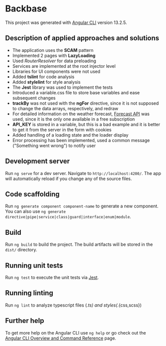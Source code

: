 # Backbase

This project was generated with [Angular CLI](https://github.com/angular/angular-cli) version 13.2.5.

## Description of applied approaches and solutions

* The application uses the **SCAM** pattern
* Implemented 2 pages with **LazyLoading**
* Used *RouterResolver* for data preloading
* Services are implemented at the root injector level
* Libraries for UI components were not used
* Added **tslint** for code analysis
* Added **stylelint** for style analysis
* The **Jest** library was used to implement the tests
* Introduced a variable.css file to store base variables and ease subsequent changes
* **trackBy** was not used with the **ngFor** directive, since it is not supposed to change the data arrays, respectively, and redraw
* For detailed information on the weather forecast, [Forecast API](https://api.openweathermap.org/data/2.5/forecast) was used, since it is the only one available in a free subscription
* **API_KEY** is stored in a variable, but this is a bad example and it is better to get it from the server in the form with cookies
* Added handling of a loading state and the loader display
* Error processing has been implemented, used a common message ("Something went wrong") to notify user

## Development server
Run `ng serve` for a dev server. Navigate to `http://localhost:4200/`. The app will automatically reload if you change any of the source files.

## Code scaffolding
Run `ng generate component component-name` to generate a new component. You can also use `ng generate directive|pipe|service|class|guard|interface|enum|module`.

## Build
Run `ng build` to build the project. The build artifacts will be stored in the `dist/` directory.

## Running unit tests
Run `ng test` to execute the unit tests via [Jest](https://jestjs.io/ru/docs/api).

## Running linting
Run `ng lint` to analyze typescript files (*.ts) and styles(*.{css,scss})

## Further help
To get more help on the Angular CLI use `ng help` or go check out the [Angular CLI Overview and Command Reference](https://angular.io/cli) page.


